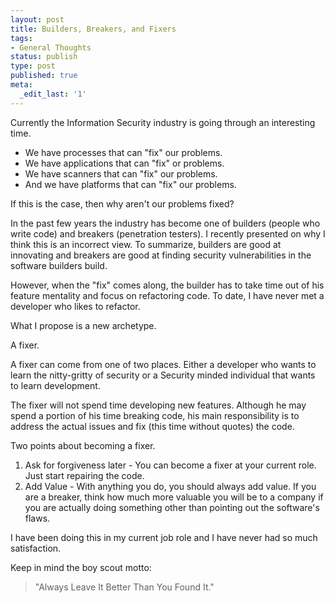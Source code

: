 ```yaml
---
layout: post
title: Builders, Breakers, and Fixers
tags:
- General Thoughts
status: publish
type: post
published: true
meta:
  _edit_last: '1'
---
```

Currently the Information Security industry is going through an interesting time.

*	We have processes that can "fix" our problems.
*	We have applications that can "fix" or problems.
*	We have scanners that can "fix" our problems.
*	And we have platforms that can "fix" our problems.

If this is the case, then why aren't our problems fixed?

In the past few years the industry has become one of builders (people who write code) and breakers (penetration testers). I recently presented on why I think this is an incorrect view. To summarize, builders are good at innovating and breakers are good at finding security vulnerabilities in the software builders build.

However, when the "fix" comes along, the builder has to take time out of his feature mentality and focus on refactoring code. To date, I have never met a developer who likes to refactor.

What I propose is a new archetype. 

A fixer.

A fixer can come from one of two places. Either a developer who wants to learn the nitty-gritty of security or a Security minded individual that wants to learn development.

The fixer will not spend time developing new features. Although he may spend a portion of his time breaking code, his main responsibility is to address the actual issues and fix (this time without quotes) the code.

Two points about becoming a fixer.

1. Ask for forgiveness later - You can become a fixer at your current role. Just start repairing the code.
2. Add Value - With anything you do, you should always add value. If you are a breaker, think how much more valuable you will be to a company if you are actually doing something other than pointing out the software's flaws.

I have been doing this in my current job role and I have never had so much satisfaction.

Keep in mind the boy scout motto:
> "Always Leave It Better Than You Found It."
